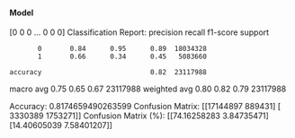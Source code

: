 #### Model
[0 0 0 ... 0 0 0]
Classification Report:
              precision    recall  f1-score   support

           0       0.84      0.95      0.89  18034328
           1       0.66      0.34      0.45   5083660

    accuracy                           0.82  23117988
   macro avg       0.75      0.65      0.67  23117988
weighted avg       0.80      0.82      0.79  23117988

Accuracy: 0.8174659490263599
Confusion Matrix:
[[17144897   889431]
 [ 3330389  1753271]]
Confusion Matrix (%):
[[74.16258283  3.84735471]
 [14.40605039  7.58401207]]

